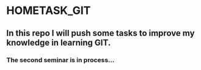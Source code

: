 # HOMETASK_GIT

## In this repo I will push some tasks to improve my knowledge in learning GIT.

### The second seminar is in process...
